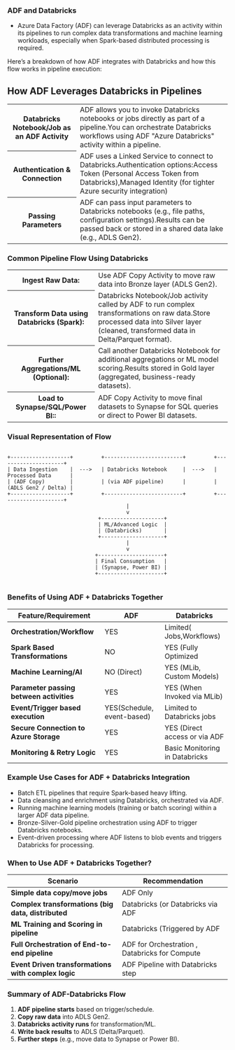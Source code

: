 ### ADF and Databricks
* Azure Data Factory (ADF) can leverage Databricks as an activity within its pipelines to run complex data transformations and machine learning workloads, especially when Spark-based distributed processing is required.

Here’s a breakdown of how ADF integrates with Databricks and how this flow works in pipeline execution:


## How ADF Leverages Databricks in Pipelines

<table>
  <tr>
    <th>Databricks Notebook/Job as an ADF Activity</th>
    <td>ADF allows you to invoke Databricks notebooks or jobs directly as part of a pipeline.You can orchestrate Databricks workflows using ADF "Azure Databricks" activity within a pipeline.</td>
  
  </tr>
  <tr>
    <th>Authentication & Connection</th>
    <td>ADF uses a Linked Service to connect to Databricks.Authentication options:Access Token (Personal Access Token from Databricks),Managed Identity (for tighter Azure security integration)</td>

  </tr>
  <tr>
    <th>Passing Parameters</th>
    <td>ADF can pass input parameters to Databricks notebooks (e.g., file paths, configuration settings).Results can be passed back or stored in a shared data lake (e.g., ADLS Gen2).</td>

  </tr>
</table>

### Common Pipeline Flow Using Databricks
<table>
  <tr>
    <th> Ingest Raw Data:</th>
    <td>Use ADF Copy Activity to move raw data into Bronze layer (ADLS Gen2).</td>
 
  </tr>
  <tr>
    <th>Transform Data using Databricks (Spark):</th>
    <td>Databricks Notebook/Job activity called by ADF to run complex transformations on raw data.Store processed data into Silver layer (cleaned, transformed data in Delta/Parquet format).</td>
 
  </tr>
  <tr>
    <th>Further Aggregations/ML (Optional):</th>
    <td>Call another Databricks Notebook for additional aggregations or ML model scoring.Results stored in Gold layer (aggregated, business-ready datasets).</td>

  </tr>
   <tr>
    <th> Load to Synapse/SQL/Power BI::</th>
    <td>ADF Copy Activity to move final datasets to Synapse for SQL queries or direct to Power BI datasets.
</td>

  </tr>
</table>



### Visual Representation of Flow
```

+-------------------+         +-------------------------+         +---------------------+
| Data Ingestion    |  --->   | Databricks Notebook     |  --->   | Processed Data      |
| (ADF Copy)        |         | (via ADF pipeline)      |         | (ADLS Gen2 / Delta) |
+-------------------+         +-------------------------+         +---------------------+
                                      |
                                      v
                             +--------------------+
                             | ML/Advanced Logic  |
                             | (Databricks)       |
                             +--------------------+
                                      |
                                      v
                            +---------------------+
                            | Final Consumption   |
                            | (Synapse, Power BI) |
                            +---------------------+


```

### Benefits of Using ADF + Databricks Together

| Feature/Requirement  | ADF   | Databricks   |
|------------|------------|------------|
| **Orchestration/Workflow**  | YES  | Limited( Jobs,Workflows)   |
| **Spark Based Transformations**  | NO   | YES (Fully Optimized |
| **Machine Learning/AI**  | NO (Direct)   | YES (MLib, Custom Models)  |
| **Parameter passing between activities**  | YES   | YES (When Invoked via MLib)  |
| **Event/Trigger based execution**  | YES(Schedule, event-based)  | Limited to Databricks jobs  |
| **Secure Connection to Azure Storage**  | YES   | YES (Direct access or via ADF |
| **Monitoring & Retry Logic**  | YES   | Basic Monitoring in Databricks |

### Example Use Cases for ADF + Databricks Integration
* Batch ETL pipelines that require Spark-based heavy lifting.
* Data cleansing and enrichment using Databricks, orchestrated via ADF.
* Running machine learning models (training or batch scoring) within a larger ADF data pipeline.
* Bronze-Silver-Gold pipeline orchestration using ADF to trigger Databricks notebooks.
* Event-driven processing where ADF listens to blob events and triggers Databricks for processing.

### When to Use ADF + Databricks Together?
| Scenario  | Recommendation     |
|------------|-------------|
| **Simple data copy/move jobs**  | ADF Only |
| **Complex transformations (big data, distributed**  | Databricks (or Databricks via ADF |
| **ML Training and Scoring in pipeline**  |  Databricks (Triggered by ADF|
| **Full Orchestration of End-to-end pipeline**  | ADF for Orchestration , Databricks for Compute |
| **Event Driven transformations with complex logic**  |  ADF Pipeline with Databricks step |


### Summary of ADF-Databricks Flow
1. **ADF pipeline starts** based on trigger/schedule.
2. **Copy raw data** into ADLS Gen2.
3. **Databricks activity runs** for transformation/ML.
4. **Write back results** to ADLS (Delta/Parquet).
5. **Further steps** (e.g., move data to Synapse or Power BI).

